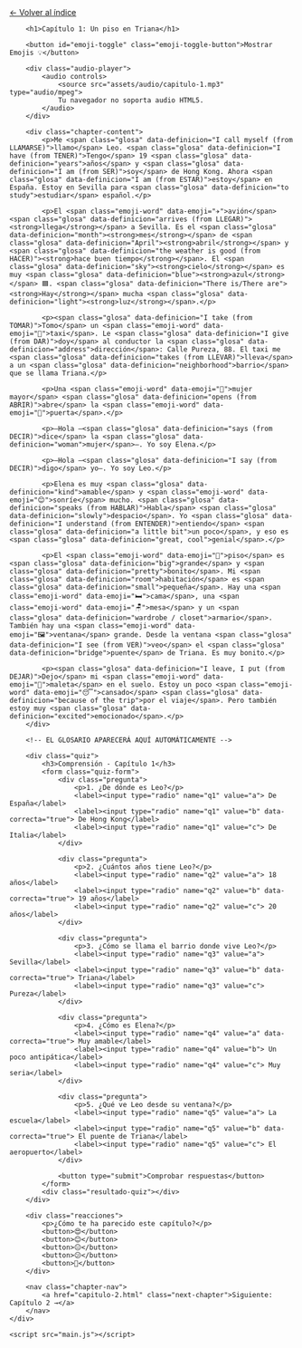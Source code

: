 <html lang="es">
<head>
    <meta charset="UTF-8">
    <meta name="viewport" content="width=device-width, initial-scale=1.0">
    <title>Capítulo 1: Un piso en Triana</title>
    <link rel="stylesheet" href="style.css">
</head>
<body>
    <div class="container">
        <a href="index.html" class="back-link">← Volver al índice</a>
        
        <h1>Capítulo 1: Un piso en Triana</h1>
        
        <button id="emoji-toggle" class="emoji-toggle-button">Mostrar Emojis 💡</button>
        
        <div class="audio-player">
            <audio controls>
                <source src="assets/audio/capitulo-1.mp3" type="audio/mpeg">
                Tu navegador no soporta audio HTML5.
            </audio>
        </div>
        
        <div class="chapter-content">
            <p>Me <span class="glosa" data-definicion="I call myself (from LLAMARSE)">llamo</span> Leo. <span class="glosa" data-definicion="I have (from TENER)">Tengo</span> 19 <span class="glosa" data-definicion="years">años</span> y <span class="glosa" data-definicion="I am (from SER)">soy</span> de Hong Kong. Ahora <span class="glosa" data-definicion="I am (from ESTAR)">estoy</span> en España. Estoy en Sevilla para <span class="glosa" data-definicion="to study">estudiar</span> español.</p>

            <p>El <span class="emoji-word" data-emoji="✈️">avión</span> <span class="glosa" data-definicion="arrives (from LLEGAR)"><strong>llega</strong></span> a Sevilla. Es el <span class="glosa" data-definicion="month"><strong>mes</strong></span> de <span class="glosa" data-definicion="April"><strong>abril</strong></span> y <span class="glosa" data-definicion="the weather is good (from HACER)"><strong>hace buen tiempo</strong></span>. El <span class="glosa" data-definicion="sky"><strong>cielo</strong></span> es muy <span class="glosa" data-definicion="blue"><strong>azul</strong></span> 🟦. <span class="glosa" data-definicion="There is/There are"><strong>Hay</strong></span> mucha <span class="glosa" data-definicion="light"><strong>luz</strong></span>.</p>

            <p><span class="glosa" data-definicion="I take (from TOMAR)">Tomo</span> un <span class="emoji-word" data-emoji="🚕">taxi</span>. Le <span class="glosa" data-definicion="I give (from DAR)">doy</span> al conductor la <span class="glosa" data-definicion="address">dirección</span>: Calle Pureza, 88. El taxi me <span class="glosa" data-definicion="takes (from LLEVAR)">lleva</span> a un <span class="glosa" data-definicion="neighborhood">barrio</span> que se llama Triana.</p>

            <p>Una <span class="emoji-word" data-emoji="👵">mujer mayor</span> <span class="glosa" data-definicion="opens (from ABRIR)">abre</span> la <span class="emoji-word" data-emoji="🚪">puerta</span>.</p>

            <p>—Hola —<span class="glosa" data-definicion="says (from DECIR)">dice</span> la <span class="glosa" data-definicion="woman">mujer</span>—. Yo soy Elena.</p>

            <p>—Hola —<span class="glosa" data-definicion="I say (from DECIR)">digo</span> yo—. Yo soy Leo.</p>

            <p>Elena es muy <span class="glosa" data-definicion="kind">amable</span> y <span class="emoji-word" data-emoji="😊">sonríe</span> mucho. <span class="glosa" data-definicion="speaks (from HABLAR)">Habla</span> <span class="glosa" data-definicion="slowly">despacio</span>. Yo <span class="glosa" data-definicion="I understand (from ENTENDER)">entiendo</span> <span class="glosa" data-definicion="a little bit">un poco</span>, y eso es <span class="glosa" data-definicion="great, cool">genial</span>.</p>

            <p>El <span class="emoji-word" data-emoji="🏢">piso</span> es <span class="glosa" data-definicion="big">grande</span> y <span class="glosa" data-definicion="pretty">bonito</span>. Mi <span class="glosa" data-definicion="room">habitación</span> es <span class="glosa" data-definicion="small">pequeña</span>. Hay una <span class="emoji-word" data-emoji="🛏️">cama</span>, una <span class="emoji-word" data-emoji="🪑">mesa</span> y un <span class="glosa" data-definicion="wardrobe / closet">armario</span>. También hay una <span class="emoji-word" data-emoji="🖼️">ventana</span> grande. Desde la ventana <span class="glosa" data-definicion="I see (from VER)">veo</span> el <span class="glosa" data-definicion="bridge">puente</span> de Triana. Es muy bonito.</p>

            <p><span class="glosa" data-definicion="I leave, I put (from DEJAR)">Dejo</span> mi <span class="emoji-word" data-emoji="🧳">maleta</span> en el suelo. Estoy un poco <span class="emoji-word" data-emoji="😴">cansado</span> <span class="glosa" data-definicion="because of the trip">por el viaje</span>. Pero también estoy muy <span class="glosa" data-definicion="excited">emocionado</span>.</p>
        </div>

        <!-- EL GLOSARIO APARECERÁ AQUÍ AUTOMÁTICAMENTE -->

        <div class="quiz">
            <h3>Comprensión - Capítulo 1</h3>
            <form class="quiz-form">
                <div class="pregunta">
                    <p>1. ¿De dónde es Leo?</p>
                    <label><input type="radio" name="q1" value="a"> De España</label>
                    <label><input type="radio" name="q1" value="b" data-correcta="true"> De Hong Kong</label>
                    <label><input type="radio" name="q1" value="c"> De Italia</label>
                </div>

                <div class="pregunta">
                    <p>2. ¿Cuántos años tiene Leo?</p>
                    <label><input type="radio" name="q2" value="a"> 18 años</label>
                    <label><input type="radio" name="q2" value="b" data-correcta="true"> 19 años</label>
                    <label><input type="radio" name="q2" value="c"> 20 años</label>
                </div>

                <div class="pregunta">
                    <p>3. ¿Cómo se llama el barrio donde vive Leo?</p>
                    <label><input type="radio" name="q3" value="a"> Sevilla</label>
                    <label><input type="radio" name="q3" value="b" data-correcta="true"> Triana</label>
                    <label><input type="radio" name="q3" value="c"> Pureza</label>
                </div>

                <div class="pregunta">
                    <p>4. ¿Cómo es Elena?</p>
                    <label><input type="radio" name="q4" value="a" data-correcta="true"> Muy amable</label>
                    <label><input type="radio" name="q4" value="b"> Un poco antipática</label>
                    <label><input type="radio" name="q4" value="c"> Muy seria</label>
                </div>

                <div class="pregunta">
                    <p>5. ¿Qué ve Leo desde su ventana?</p>
                    <label><input type="radio" name="q5" value="a"> La escuela</label>
                    <label><input type="radio" name="q5" value="b" data-correcta="true"> El puente de Triana</label>
                    <label><input type="radio" name="q5" value="c"> El aeropuerto</label>
                </div>

                <button type="submit">Comprobar respuestas</button>
            </form>
            <div class="resultado-quiz"></div>
        </div>

        <div class="reacciones">
            <p>¿Cómo te ha parecido este capítulo?</p>
            <button>😍</button>
            <button>😊</button>
            <button>😐</button>
            <button>😕</button>
            <button>🤔</button>
        </div>

        <nav class="chapter-nav">
            <a href="capitulo-2.html" class="next-chapter">Siguiente: Capítulo 2 →</a>
        </nav>
    </div>

    <script src="main.js"></script>
</body>
</html>
